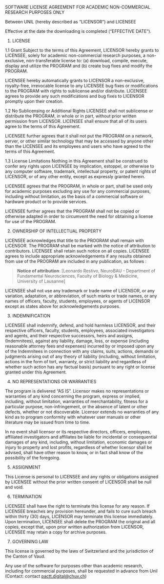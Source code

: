 SOFTWARE LICENSE AGREEMENT FOR ACADEMIC NON-COMMERCIAL RESEARCH PURPOSES ONLY

Between UNIL (hereby described as “LICENSOR”) and LICENSEE

Effective at the date the downloading is completed (“EFFECTIVE DATE”).
1. LICENSE

1.1 Grant
Subject to the terms of this Agreement, LICENSOR hereby grants to LICENSEE, solely for academic non-commercial research purposes, a non-exclusive, non-transferable license to: (a) download, compile, execute, display and utilize the PROGRAM and (b) create bug fixes and modify the PROGRAM. 

LICENSEE hereby automatically grants to LICENSOR a non-exclusive, royalty-free, irrevocable license to any LICENSEE bug fixes or modifications to the PROGRAM with rights to sublicense and/or distribute. LICENSEE agrees to provide any such modifications and bug fixes to LICENSOR promptly upon their creation.

1.2 No Sublicensing or Additional Rights
LICENSEE shall not sublicense or distribute the PROGRAM, in whole or in part, without prior written permission from LICENSOR. 
LICENSEE shall ensure that all of its users agree to the terms of this Agreement. 

LICENSEE further agrees that it shall not put the PROGRAM on a network, server, or other similar technology that may be accessed by anyone other than the LICENSEE and its employees and users who have agreed to the terms of this Agreement.

1.3 License Limitations
Nothing in this Agreement shall be construed to confer any rights upon LICENSEE by implication, estoppel, or otherwise to any computer software, trademark, intellectual property, or patent rights of LICENSOR, or of any other entity, except as expressly granted herein. 

LICENSEE agrees that the PROGRAM, in whole or part, shall be used only for academic purposes excluding any use for any commercial purposes, including without limitation, as the basis of a commercial software or hardware product or to provide services. 

LICENSEE further agrees that the PROGRAM shall not be copied or otherwise adapted in order to circumvent the need for obtaining a license for use of the PROGRAM.

2. OWNERSHIP OF INTELLECTUAL PROPERTY

LICENSEE acknowledges that title to the PROGRAM shall remain with LICENSOR. The PROGRAM shall be marked with the notice of attribution to contributors. LICENSEE shall retain such notice on all copies. LICENSEE agrees to include appropriate acknowledgements if any results obtained from use of the PROGRAM are included in any publication, as follows :

> **Notice of attribution**: [Leonardo Restivo, NeuroBAU - Department of Fundamental Neurosciences, Faculty of Biology & Medicine, University of Lausanne]

LICENSEE shall not use any trademark or trade name of LICENSOR, or any variation, adaptation, or abbreviation, of such marks or trade names, or any names of officers, faculty, students, employees, or agents of LICENSOR except as states above for acknowledgements purposes.

3. INDEMNIFICATION

LICENSEE shall indemnify, defend, and hold harmless LICENSOR, and their respective officers, faculty, students, employees, associated investigators and agents, and their respective successors, heirs and assigns, (Indemnitees), against any liability, damage, loss, or expense (including reasonable attorney fees and expenses) incurred by or imposed upon any of the Indemnitees in connection with any claims, suits, actions, demands or judgments arising out of any theory of liability (including, without limitation, actions in the form of tort, warranty, or strict liability and regardless of whether such action has any factual basis) pursuant to any right or license granted under this Agreement.

4. NO REPRESENTATIONS OR WARRANTIES

The program is delivered “AS IS”. Licensor makes no representations or warranties of any kind concerning the program, express or implied, including, without limitation, warranties of merchantability, fitness for a particular purpose, non-infringement, or the absence of latent or other defects, whether or not discoverable. Licensor extends no warranties of any kind as to program conformity with whatever user manuals or other literature may be issued from time to time.

In no event shall licensor or its respective directors, officers, employees, affiliated investigators and affiliates be liable for incidental or consequential damages of any kind, including, without limitation, economic damages or injury to property and lost profits, regardless of whether licensor shall be advised, shall have other reason to know, or in fact shall know of the possibility of the foregoing.

5. ASSIGNMENT

This License is personal to LICENSEE and any rights or obligations assigned by LICENSEE without the prior written consent of LICENSOR shall be null and void.

6. TERMINATION 

LICENSEE shall have the right to terminate this license for any reason. If LICENSEE breaches any provision hereunder, and fails to cure such breach within thirty (30) days, LICENSOR may terminate this license immediately. Upon termination, LICENSEE shall delete the PROGRAM the original and all copies, except that, upon prior written authorization from LICENSOR, LICENSEE may retain a copy for archive purposes.

7. GOVERNING LAW

This license is governed by the laws of Switzerland and the jurisdiction of the Canton of Vaud.

Any use of the software for purposes other than academic research, including for commercial purposes, shall be requested in advance from Unil (Contact: contact pactt.digital@chuv.ch)



